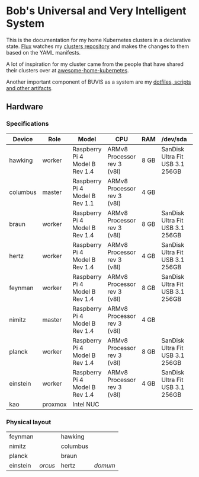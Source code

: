 # Bob's Universal and Very Intelligent System
This is the documentation for my home Kubernetes clusters in a declarative state. [Flux](https://github.com/fluxcd/flux2) watches my [clusters repository](https://github.com/buvis-net/clusters) and makes the changes to them based on the YAML manifests.

A lot of inspiration for my cluster came from the people that have shared their clusters over at [awesome-home-kubernetes](https://github.com/k8s-at-home/awesome-home-kubernetes).

Another important component of BUVIS as a system are my [dotfiles, scripts and other artifacts](https://github.com/tbouska/buvis).


## Hardware

### Specifications

| Device   | Role    | Model                          | CPU                         | RAM  | /dev/sda                        | /dev/sdb                        |
|----------|---------|--------------------------------|-----------------------------|------|---------------------------------|---------------------------------|
| hawking  | worker  | Raspberry Pi 4 Model B Rev 1.4 | ARMv8 Processor rev 3 (v8l) | 8 GB | SanDisk Ultra Fit USB 3.1 256GB | SanDisk Ultra Fit USB 3.1 256GB |
| columbus | master  | Raspberry Pi 4 Model B Rev 1.1 | ARMv8 Processor rev 3 (v8l) | 4 GB |                                 |                                 |
| braun    | worker  | Raspberry Pi 4 Model B Rev 1.4 | ARMv8 Processor rev 3 (v8l) | 8 GB | SanDisk Ultra Fit USB 3.1 256GB | SanDisk Ultra Fit USB 3.1 256GB |
| hertz    | worker  | Raspberry Pi 4 Model B Rev 1.4 | ARMv8 Processor rev 3 (v8l) | 4 GB | SanDisk Ultra Fit USB 3.1 256GB | SanDisk Ultra Fit USB 3.1 256GB |
| feynman  | worker  | Raspberry Pi 4 Model B Rev 1.4 | ARMv8 Processor rev 3 (v8l) | 8 GB | SanDisk Ultra Fit USB 3.1 256GB | SanDisk Ultra Fit USB 3.1 256GB |
| nimitz   | master  | Raspberry Pi 4 Model B Rev 1.4 | ARMv8 Processor rev 3 (v8l) | 4 GB |                                 |                                 |
| planck   | worker  | Raspberry Pi 4 Model B Rev 1.4 | ARMv8 Processor rev 3 (v8l) | 8 GB | SanDisk Ultra Fit USB 3.1 256GB | SanDisk Ultra Fit USB 3.1 256GB |
| einstein | worker  | Raspberry Pi 4 Model B Rev 1.4 | ARMv8 Processor rev 3 (v8l) | 4 GB | SanDisk Ultra Fit USB 3.1 256GB | SanDisk Ultra Fit USB 3.1 256GB |
| kao      | proxmox | Intel NUC                      |                             |      |                                 |                                 |

### Physical layout

|          |         |          |         |
|----------|---------|----------|---------|
| feynman  |         | hawking  |         |
| nimitz   |         | columbus |         |
| planck   |         | braun    |         |
| einstein | _orcus_ | hertz    | _domum_ |
